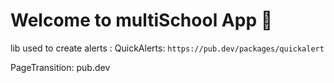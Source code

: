 # Welcome to multiSchool App 👋

lib used to create alerts :
QuickAlerts:
`https://pub.dev/packages/quickalert`

PageTransition:
pub.dev
